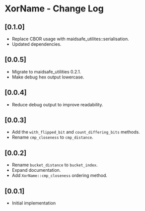# XorName - Change Log

## [0.1.0]
- Replace CBOR usage with maidsafe_utilites::serialisation.
- Updated dependencies.

## [0.0.5]
- Migrate to maidsafe_utilities 0.2.1.
- Make debug hex output lowercase.

## [0.0.4]
- Reduce debug output to improve readability.

## [0.0.3]
- Add the `with_flipped_bit` and `count_differing_bits` methods.
- Rename `cmp_closeness` to `cmp_distance`.

## [0.0.2]
- Rename `bucket_distance` to `bucket_index`.
- Expand documentation.
- Add `XorName::cmp_closeness` ordering method.

## [0.0.1]
- Initial implementation
